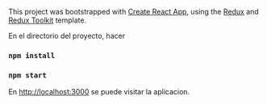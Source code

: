 This project was bootstrapped with [Create React App](https://github.com/facebook/create-react-app), using the [Redux](https://redux.js.org/) and [Redux Toolkit](https://redux-toolkit.js.org/) template.

En el directorio del proyecto, hacer

### `npm install`
### `npm start`

En [http://localhost:3000](http://localhost:3000) se puede visitar la aplicacion.